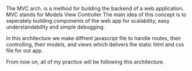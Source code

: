 The MVC arch. is a method for building the backend of a web application.
MVC stands for Models View Controller 
The main idea of this concept is to seperately building components of the web app
 for scalability, easy understandability and simple debugging.

In this architecture we make diffrent javascript file to handle routes, their controlling, their models, and views which delivers the static html and css file for out app.

From now on, all of my practice will be following this architecture.